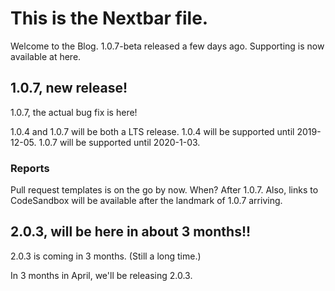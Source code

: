 # This is the Nextbar file.

Welcome to the Blog. 1.0.7-beta released a few days ago. Supporting is now available at here.

## 1.0.7, new release!

1.0.7, the actual bug fix is here!

1.0.4 and 1.0.7 will be both a LTS release. 1.0.4 will be supported until 2019-12-05. 1.0.7 will be supported until 2020-1-03.

### Reports

Pull request templates is on the go by now. When? After 1.0.7. Also, links to CodeSandbox will be available after the landmark of 1.0.7 arriving.

## 2.0.3, will be here in about 3 months!!

2.0.3 is coming in 3 months. (Still a long time.)

In 3 months in April, we'll be releasing 2.0.3.
